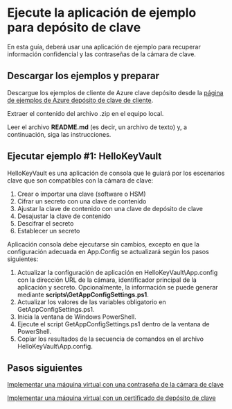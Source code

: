 <properties
    pageTitle="Permitir que la aplicación a información confidencial de Azure pila clave depósito revtrieve | Microsoft Azure"
    description="Usar una aplicación de ejemplo para trabajar con depósito de clave de pila de Azure"
    services="azure-stack"
    documentationCenter=""
    authors="rlfmendes"
    manager="natmack"
    editor=""/>

<tags
    ms.service="azure-stack"
    ms.workload="na"
    ms.tgt_pltfrm="na"
    ms.devlang="na"
    ms.topic="get-started-article"
    ms.date="09/26/2016"
    ms.author="ricardom"/>

# <a name="run-the-sample-application-for-key-vault"></a>Ejecute la aplicación de ejemplo para depósito de clave 

En esta guía, deberá usar una aplicación de ejemplo para recuperar información confidencial y las contraseñas de la cámara de clave.

## <a name="download-the-samples-and-prepare"></a>Descargar los ejemplos y preparar

Descargue los ejemplos de cliente de Azure clave depósito desde la [página de ejemplos de Azure depósito de clave de cliente](https://www.microsoft.com/en-us/download/details.aspx?id=45343).

Extraer el contenido del archivo .zip en el equipo local.

Leer el archivo **README.md** (es decir, un archivo de texto) y, a continuación, siga las instrucciones.

## <a name="run-sample-1--hellokeyvault"></a>Ejecutar ejemplo #1: HelloKeyVault
HelloKeyVault es una aplicación de consola que le guiará por los escenarios clave que son compatibles con la cámara de clave:

  1. Crear o importar una clave (software o HSM)
  2. Cifrar un secreto con una clave de contenido
  3. Ajustar la clave de contenido con una clave de depósito de clave
  4. Desajustar la clave de contenido
  5. Descifrar el secreto
  6. Establecer un secreto

Aplicación consola debe ejecutarse sin cambios, excepto en que la configuración adecuada en App.Config se actualizará según los pasos siguientes:

1. Actualizar la configuración de aplicación en HelloKeyVault\App.config con la dirección URL de la cámara, identificador principal de la aplicación y secreto. Opcionalmente, la información se puede generar mediante **scripts\GetAppConfigSettings.ps1**.
2. Actualizar los valores de las variables obligatorio en GetAppConfigSettings.ps1.
3. Inicia la ventana de Windows PowerShell.
4. Ejecute el script GetAppConfigSettings.ps1 dentro de la ventana de PowerShell.
5. Copiar los resultados de la secuencia de comandos en el archivo HelloKeyVault\App.config.


## <a name="next-steps"></a>Pasos siguientes

[Implementar una máquina virtual con una contraseña de la cámara de clave](azure-stack-kv-deploy-vm-with-secret.md)

[Implementar una máquina virtual con un certificado de depósito de clave](azure-stack-kv-push-secret-into-vm.md)